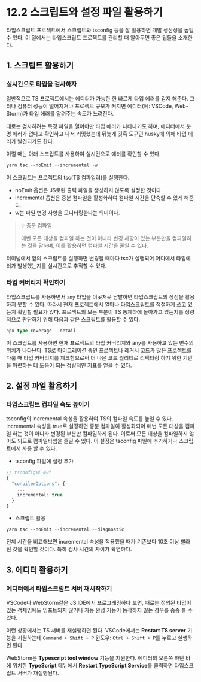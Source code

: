 # 12.2 스크립트와 설정 파일 활용하기

타입스크립트 프로젝트에서 스크립트와 tsconfig 등을 잘 활용하면 개발 생산성을 높일 수 있다. 이 절에서는 타입스크립트 프로젝트를 관리할 때 알아두면 좋은 팁들을 소개한다.

## 1. 스크립트 활용하기

### 실시간으로 타입을 검사하자

일반적으로 TS 프로젝트에서는 에디터가 가능한 한 빠르게 타입 에러를 감지 해준다. 그러나 컴퓨터 성능이 떨어지거나 프로젝트 규모가 커지면 에디터(예: VSCode, Web-Storm)가 타입 에러를 알려주는 속도가 느려진다.

떄로는 검사하려는 특정 파일을 열어야만 타입 에러가 나타나기도 하며, 에디터에서 분명 에러가 없다고 확인하고 나서 커밋했는데 뒤늦게 깃훅 도구인 husky에 의해 타입 에러가 발견되기도 한다.

이럴 때는 아래 스크립트를 사용하여 실시간으로 에러를 확인할 수 있다.

```ts
yarn tsc --noEmit --incremental -w
```

이 스크립트는 프로젝트의 tsc(TS 컴파일러)를 실행한다.

- noEmit 옵션은 JS로된 출력 파일을 생성하지 않도록 설정한 것이다.
- incremental 옵션은 증분 컴파일을 활성화하여 컴파일 시간을 단축할 수 있게 해준다.
- w는 파일 변경 사항을 모니터링한다는 의미이다.

> 💡 증분 컴파일
>
> 매번 모든 대상을 컴파일 하는 것이 아니라 변경 사항이 있는 부분만을 컴파일하는 것을 말하며, 이를 활용하면 컴파일 시간을 줄일 수 있다.

터미널에서 앞의 스크립트를 실행하면 변경될 때마다 tsc가 실행되어 어디에서 타입에러가 발생했는지를 실시간으로 추적할 수 있다.

### 타입 커버리지 확인하기

타입스크립트를 사용하면서 `any` 타입을 이곳저곳 남발하면 타입스크립트의 장점을 활용하지 못할 수 있다. 따라서 현재 프로젝트에서 얼마나 타입스크립트를 적절하게 쓰고 있는지 확인할 필요가 있다. 프로젝트의 모든 부분이 TS 통제하에 돌아가고 있는지를 정량적으로 판단하기 위해 다음과 같은 스크립트를 활용할 수 있다.

```ts
npx type-coverage --detail
```

이 스크립트를 사용하면 현재 프로젝트의 타입 커버리지와 any를 사용하고 있는 변수의 위치가 나타난다. TS로 마이그레이션 중인 프로젝트나 레거시 코드가 많은 프로젝트를 다룰 때 타입 커버리지를 체크함으로써 더 나은 코드 퀄리티로 리팩터링 하기 위한 기반을 마련하는 데 도움이 되는 정량적인 지표를 얻을 수 있다.

## 2. 설정 파일 활용하기

### 타입스크립트 컴파일 속도 높이기

tsconfig의 incremental 속성을 활용하여 TS의 컴파일 속도를 높일 수 있다. incremental 속성을 true로 설정하면 증분 컴파일이 활성화되어 매번 모든 대상을 컴파일 하는 것이 아니라 변경된 부분만 컴파일하게 된다. 이로써 모든 대상을 컴파일하지 않아도 되므로 컴파일타임을 줄일 수 있다. 이 설정은 tsconfig 파일에 추가하거나 스크립트에서 사용 할 수 있다.

- tsconfig 파일에 설정 추가

```ts
// tsconfig에 추가
{
  "conpilerOptions": {
    ...
    incremental: true
  }
}
```

- 스크립트 활용

```ts
yarn tsc --noEmit --incremental --diagnostic
```

전체 시간을 비교해보면 incremental 속성을 적용했을 때가 기존보다 10초 이상 빨라진 것을 확인할 것이다. 특히 검사 시간의 차이가 확연하다.

## 3. 에디터 활용하기

### 에디터에서 타입스크립트 서버 재시작하기

VSCode나 WebStorm같은 JS IDE에서 프로그래밍하다 보면, 때로는 정의된 타입이 있는 객체임에도 임포트되지 않거나 자동 완성 기능이 동작하지 않는 경우를 종종 볼 수 있다.

이런 상황에서는 TS 서버를 재실행하면 된다. VSCode에서는 **Restart TS server** 기능을 지원하는데 `Command + Shift + P` 윈도우: `Ctrl + Shift + P`를 누르고 실행하면 된다.

WebStorm은 **Typescript tool window** 기능을 지원한다. 에디터의 오른쪽 하단 바에 위치한 **TypeScript** 메뉴에서 **Restart TypeScript Service**를 클릭하면 타입스크립트 서버가 재실행된다.
